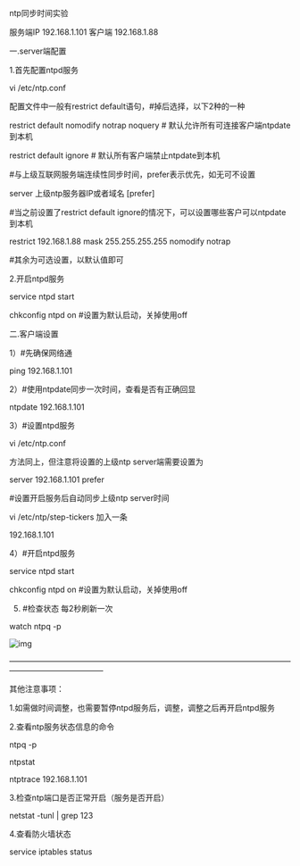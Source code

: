 ntp同步时间实验

服务端IP 192.168.1.101   客户端  192.168.1.88

 

一.server端配置

1.首先配置ntpd服务

vi /etc/ntp.conf

 

配置文件中一般有restrict default语句，#掉后选择，以下2种的一种

restrict default nomodify notrap noquery  # 默认允许所有可连接客户端ntpdate到本机  

restrict default ignore     # 默认所有客户端禁止ntpdate到本机

 

\#与上级互联网服务端连续性同步时间，prefer表示优先，如无可不设置

server 上级ntp服务器IP或者域名 [prefer] 

\#当之前设置了restrict default ignore的情况下，可以设置哪些客户可以ntpdate到本机

restrict 192.168.1.88 mask 255.255.255.255 nomodify notrap

\#其余为可选设置，以默认值即可

 

2.开启ntpd服务

service ntpd start

chkconfig ntpd on  #设置为默认启动，关掉使用off

 

二.客户端设置

1）#先确保网络通

ping 192.168.1.101

 

2）#使用ntpdate同步一次时间，查看是否有正确回显

ntpdate 192.168.1.101

 

3）#设置ntpd服务

vi /etc/ntp.conf

方法同上，但注意将设置的上级ntp server端需要设置为

server 192.168.1.101 prefer

 

\#设置开启服务后自动同步上级ntp server时间

vi /etc/ntp/step-tickers 加入一条

192.168.1.101

 

4）#开启ntpd服务

service ntpd start

chkconfig ntpd on #设置为默认启动，关掉使用off

 

5) #检查状态 每2秒刷新一次

watch ntpq -p

![img](https://s2.loli.net/2023/09/27/f7X12cyDZnz6HhN.png)

 

 

————————————————————————————————————————————————

 

其他注意事项：

1.如需做时间调整，也需要暂停ntpd服务后，调整，调整之后再开启ntpd服务 

2.查看ntp服务状态信息的命令

ntpq -p

ntpstat

ntptrace 192.168.1.101

3.检查ntp端口是否正常开启（服务是否开启）

netstat -tunl | grep 123

4.查看防火墙状态

service iptables status